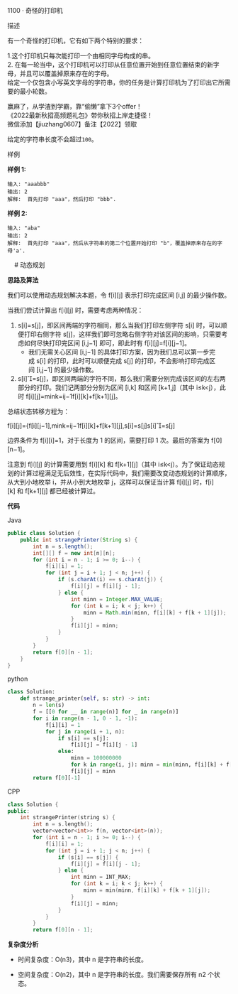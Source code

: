 1100 · 奇怪的打印机

描述

有一个奇怪的打印机，它有如下两个特别的要求：

1.这个打印机只每次能打印一个由相同字母构成的串。  
2. 在每一轮当中，这个打印机可以打印从任意位置开始到任意位置结束的新字母，并且可以覆盖掉原来存在的字母。  
给定一个仅包含小写英文字母的字符串，你的任务是计算打印机为了打印出它所需要的最小轮数。

赢麻了，从学渣到学霸，靠“偷懒”拿下3个offer！  
《2022最新秋招高频题礼包》带你秋招上岸走捷径！  
微信添加【jiuzhang0607】备注【2022】领取

给定的字符串长度不会超过`100`。

样例

**样例 1:**

```
输入: "aaabbb"
输出: 2
解释:  首先打印 "aaa"，然后打印 "bbb".
```

**样例 2:**

```
输入: "aba"
输出: 2
解释:  首先打印 "aaa"，然后从字符串的第二个位置开始打印 "b"，覆盖掉原来存在的字母'a'.
```

    # 动态规划

**思路及算法**

我们可以使用动态规划解决本题，令 f[i][j] 表示打印完成区间 [i,j] 的最少操作数。

当我们尝试计算出 f[i][j] 时，需要考虑两种情况：

1. s[i]=s[j]，即区间两端的字符相同，那么当我们打印左侧字符 s[i] 时，可以顺便打印右侧字符 s[j]，这样我们即可忽略右侧字符对该区间的影响，只需要考虑如何尽快打印完区间 [i,j−1] 即可，即此时有 f[i][j]=f[i][j−1]。
   - 我们无需关心区间 [i,j−1] 的具体打印方案，因为我们总可以第一步完成 s[i] 的打印，此时可以顺便完成 s[j] 的打印，不会影响打印完成区间 [i,j−1] 的最少操作数。
2. s[i]=s[j]，即区间两端的字符不同，那么我们需要分别完成该区间的左右两部分的打印。我们记两部分分别为区间 [i,k] 和区间 [k+1,j]（其中 i≤k<j），此时 f[i][j]=mink=ij−1​f[i][k]+f[k+1][j]。

总结状态转移方程为：

f[i][j]={f[i][j−1],mink=ij−1​f[i][k]+f[k+1][j],​s[i]=s[j]s[i]=s[j]​

边界条件为 f[i][i]=1，对于长度为 1 的区间，需要打印 1 次。最后的答案为 f[0][n−1]。

注意到 f[i][j] 的计算需要用到 f[i][k] 和 f[k+1][j]（其中 i≤k<j）。为了保证动态规划的计算过程满足无后效性，在实际代码中，我们需要改变动态规划的计算顺序，从大到小地枚举 i，并从小到大地枚举 j，这样可以保证当计算 f[i][j] 时，f[i][k] 和 f[k+1][j] 都已经被计算过。

**代码**

Java

```java
public class Solution {
    public int strangePrinter(String s) {
        int n = s.length();
        int[][] f = new int[n][n];
        for (int i = n - 1; i >= 0; i--) {
            f[i][i] = 1;
            for (int j = i + 1; j < n; j++) {
                if (s.charAt(i) == s.charAt(j)) {
                    f[i][j] = f[i][j - 1];
                } else {
                    int minn = Integer.MAX_VALUE;
                    for (int k = i; k < j; k++) {
                        minn = Math.min(minn, f[i][k] + f[k + 1][j]);
                    }
                    f[i][j] = minn;
                }
            }
        }
        return f[0][n - 1];
    }
}
```

python

```python
class Solution:
    def strange_printer(self, s: str) -> int:
        n = len(s)
        f = [[0 for __ in range(n)] for _ in range(n)]
        for i in range(n - 1, 0 - 1, -1):
            f[i][i] = 1
            for j in range(i + 1, n):
                if s[i] == s[j]:
                    f[i][j] = f[i][j - 1]
                else:
                    minn = 100000000
                    for k in range(i, j): minn = min(minn, f[i][k] + f[k + 1][j])
                    f[i][j] = minn
        return f[0][-1]
```

CPP

```cpp
class Solution {
public:
    int strangePrinter(string s) {
        int n = s.length();
        vector<vector<int>> f(n, vector<int>(n));
        for (int i = n - 1; i >= 0; i--) {
            f[i][i] = 1;
            for (int j = i + 1; j < n; j++) {
                if (s[i] == s[j]) {
                    f[i][j] = f[i][j - 1];
                } else {
                    int minn = INT_MAX;
                    for (int k = i; k < j; k++) {
                        minn = min(minn, f[i][k] + f[k + 1][j]);
                    }
                    f[i][j] = minn;
                }
            }
        }
        return f[0][n - 1];
```



**复杂度分析**

- 时间复杂度：O(n3)，其中 n 是字符串的长度。

- 空间复杂度：O(n2)，其中 n 是字符串的长度。我们需要保存所有 n2 个状态。
